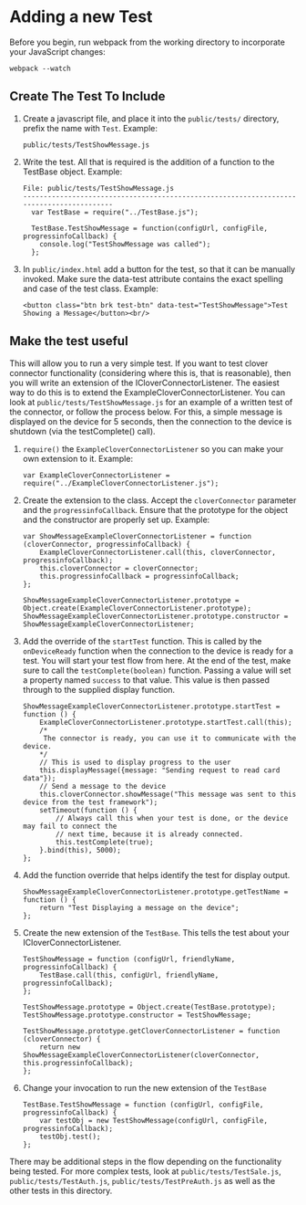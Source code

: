 # Adding a new Test

Before you begin, run webpack from the working directory to incorporate your JavaScript changes:

    webpack --watch

## Create The Test To Include

1.  Create a javascript file, and place it into the `public/tests/` directory, prefix the name with `Test`.  Example:

        public/tests/TestShowMessage.js

2.  Write the test.  All that is required is the addition of a function to the TestBase object.  Example:

        File: public/tests/TestShowMessage.js
        -----------------------------------------------------------------------------------------
          var TestBase = require("../TestBase.js");

          TestBase.TestShowMessage = function(configUrl, configFile, progressinfoCallback) {
            console.log("TestShowMessage was called");
          };

3.  In `public/index.html` add a button for the test, so that it can be manually invoked. Make sure the data-test attribute contains the exact spelling and case of the test class.  Example:

        <button class="btn brk test-btn" data-test="TestShowMessage">Test Showing a Message</button><br/>

## Make the test useful
This will allow you to run a very simple test.  If you want to test clover connector functionality (considering where this is, that is reasonable), then you will write an extension of the ICloverConnectorListener.  The easiest way to do this is to extend the ExampleCloverConnectorListener.  You can look at `public/tests/TestShowMessage.js` for an example of a written test of the connector, or follow the process below.  For this, a simple message is displayed on the device for 5 seconds, then the connection to the device is shutdown (via the testComplete() call).

1.  `require()` the `ExampleCloverConnectorListener` so you can make your own extension to it.  Example:

        var ExampleCloverConnectorListener = require("../ExampleCloverConnectorListener.js");

2.  Create the extension to the class.  Accept the `cloverConnector` parameter and the `progressinfoCallback`.  Ensure that the prototype for the object and the constructor are properly set up.  Example:

        var ShowMessageExampleCloverConnectorListener = function (cloverConnector, progressinfoCallback) {
            ExampleCloverConnectorListener.call(this, cloverConnector, progressinfoCallback);
            this.cloverConnector = cloverConnector;
            this.progressinfoCallback = progressinfoCallback;
        };

        ShowMessageExampleCloverConnectorListener.prototype = Object.create(ExampleCloverConnectorListener.prototype);
        ShowMessageExampleCloverConnectorListener.prototype.constructor = ShowMessageExampleCloverConnectorListener;

3.  Add the override of the `startTest` function.  This is called by the `onDeviceReady` function when the connection to the device is ready for a test.  You will start your test flow from here.  At the end of the test, make sure to call the `testComplete(boolean)` function.  Passing a value will set a property named `success` to that value.  This value is then passed through to the supplied display function.

        ShowMessageExampleCloverConnectorListener.prototype.startTest = function () {
            ExampleCloverConnectorListener.prototype.startTest.call(this);
            /*
             The connector is ready, you can use it to communicate with the device.
            */
            // This is used to display progress to the user
            this.displayMessage({message: "Sending request to read card data"});
            // Send a message to the device
            this.cloverConnector.showMessage("This message was sent to this device from the test framework");
            setTimeout(function () {
                // Always call this when your test is done, or the device may fail to connect the
                // next time, because it is already connected.
                this.testComplete(true);
            }.bind(this), 5000);
        };

4.  Add the function override that helps identify the test for display output.

        ShowMessageExampleCloverConnectorListener.prototype.getTestName = function () {
            return "Test Displaying a message on the device";
        };

5.  Create the new extension of the `TestBase`.  This tells the test about your ICloverConnectorListener.

        TestShowMessage = function (configUrl, friendlyName, progressinfoCallback) {
            TestBase.call(this, configUrl, friendlyName, progressinfoCallback);
        };

        TestShowMessage.prototype = Object.create(TestBase.prototype);
        TestShowMessage.prototype.constructor = TestShowMessage;

        TestShowMessage.prototype.getCloverConnectorListener = function (cloverConnector) {
            return new ShowMessageExampleCloverConnectorListener(cloverConnector, this.progressinfoCallback);
        };

6.  Change your invocation to run the new extension of the `TestBase`

        TestBase.TestShowMessage = function (configUrl, configFile, progressinfoCallback) {
            var testObj = new TestShowMessage(configUrl, configFile, progressinfoCallback);
            testObj.test();
        };

There may be additional steps in the flow depending on the functionality being tested.  For more complex tests, look at `public/tests/TestSale.js`, `public/tests/TestAuth.js`, `public/tests/TestPreAuth.js` as well as the other tests in this directory.
